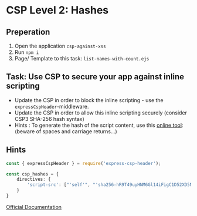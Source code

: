 # CSP Level 2: Hashes

## Preperation

1. Open the application `csp-against-xss`
2. Run `npm i`
3. Page/ Template to this task: `list-names-with-count.ejs`

## Task: Use CSP to secure your app against inline scripting

- Update the CSP in order to block the inline scripting - use the `expressCspHeader`-middleware.
- Update the CSP in order to allow this inline scripting securely (consider CSP3 SHA-256 hash syntax)
- Hints : To generate the hash of the script content, use this  [online tool](https://report-uri.com/home/hash): (beware of spaces and carriage returns...)


## Hints


```typescript
const { expressCspHeader } = require('express-csp-header');

const csp_hashes = {
    directives: {
        'script-src': ["'self'", "'sha256-hR9T49uyHNM6Gl14iFigC1D52XD5NRR9kaaBx4gYLrc='"]
    }
}

```


[Official Documentation](https://content-security-policy.com/hash/)
